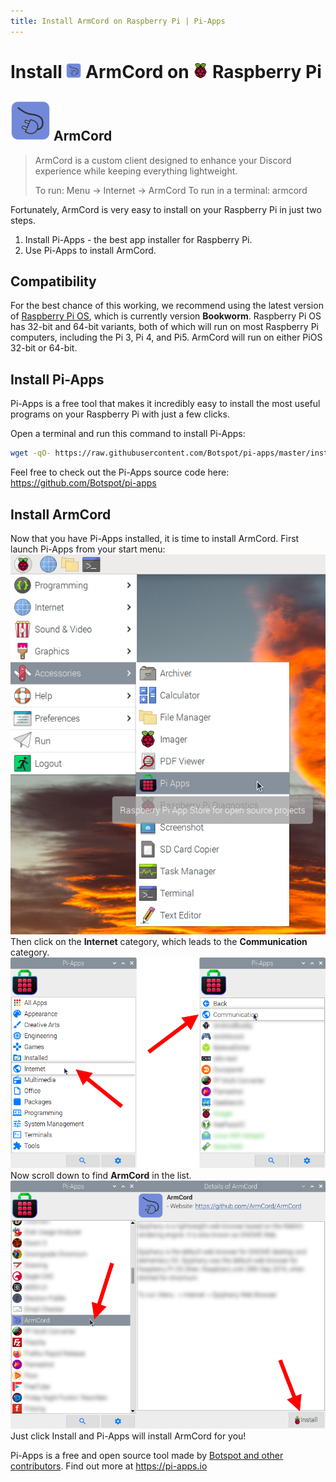 ```yaml
---
title: Install ArmCord on Raspberry Pi | Pi-Apps
---
```

<div class="simple-install-content content">

# Install <img src="/img/app-icons/ArmCord/icon-64.png" height=24> ArmCord on <img src=/img/other-icons/raspberrypi-icon.svg height=24> Raspberry Pi

## <img src="/img/app-icons/ArmCord/icon-64.png"> ArmCord
> ArmCord is a custom client designed to enhance your Discord experience while keeping everything lightweight.
> 
> To run: Menu -> Internet -> ArmCord
> To run in a terminal: armcord

Fortunately, ArmCord is very easy to install on your Raspberry Pi in just two steps.
1. Install Pi-Apps - the best app installer for Raspberry Pi.
2. Use Pi-Apps to install ArmCord.
</div>
<div class="simple-install-content content">

## Compatibility
For the best chance of this working, we recommend using the latest version of [Raspberry Pi OS](https://www.raspberrypi.com/software/), which is currently version **Bookworm**.
Raspberry Pi OS has 32-bit and 64-bit variants, both of which will run on most Raspberry Pi computers, including the Pi 3, Pi 4, and Pi5.
ArmCord will run on either PiOS 32-bit or 64-bit.
</div>
<div class="simple-install-content content">

## Install Pi-Apps

Pi-Apps is a free tool that makes it incredibly easy to install the most useful programs on your Raspberry Pi with just a few clicks.

Open a terminal and run this command to install Pi-Apps:
```bash
wget -qO- https://raw.githubusercontent.com/Botspot/pi-apps/master/install | bash
```
Feel free to check out the Pi-Apps source code here: https://github.com/Botspot/pi-apps
</div>
<div class="simple-install-content content">

## Install ArmCord

Now that you have Pi-Apps installed, it is time to install ArmCord.
First launch Pi-Apps from your start menu:
<img src="/img/start-menu.png">
Then click on the <b>Internet</b> category, which leads to the <b>Communication</b> category.
<img src="/img/category-selections/Communication.png">
Now scroll down to find <b>ArmCord</b> in the list.
<img src="/img/app-icons/ArmCord/app-selection.png">
Just click Install and Pi-Apps will install ArmCord for you!
</div>
<div class="simple-install-content content">

Pi-Apps is a free and open source tool made by [Botspot and other contributors](/about/#contributors). Find out more at https://pi-apps.io
</div>
